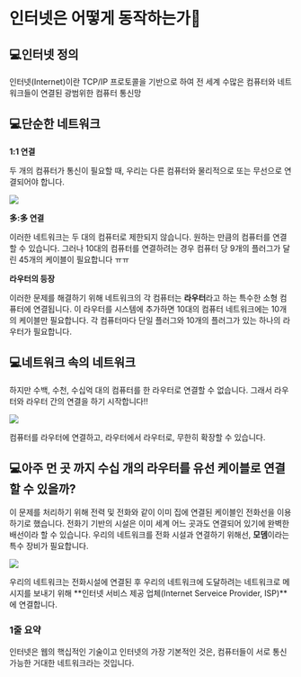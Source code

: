 # 인터넷은 어떻게 동작하는가🤔


## 💻인터넷 정의
인터넷(Internet)이란 TCP/IP 프로토콜을 기반으로 하여 전 세계 수많은 컴퓨터와 네트워크들이 연결된 광범위한 컴퓨터 통신망

## 💻단순한 네트워크

**1:1 연결**

두 개의 컴퓨터가 통신이 필요할 때, 우리는 다른 컴퓨터와 물리적으로 또는 무선으로 연결되어야 합니다. 

![](https://mdn.mozillademos.org/files/8441/internet-schema-1.png)  

**多:多 연결**

이러한 네트워크는 두 대의 컴퓨터로 제한되지 않습니다. 원하는 만큼의 컴퓨터를 연결할 수 있습니다. 그러나 10대의 컴퓨터를 연결하려는 경우 컴퓨터 당 9개의 플러그가 달린 45개의 케이블이 필요합니다 ㅠㅠ

**라우터의 등장**

이러한 문제를 해결하기 위해 네트워크의 각 컴퓨터는 **라우터**라고 하는 특수한 소형 컴퓨터에 연결됩니다. 이 라우터를 시스템에 추가하면 10대의 컴퓨터 네트워크에는 10개의 케이블만 필요합니다. 각 컴퓨터마다 단일 플러그와 10개의 플러그가 있는 하나의 라우터가 필요합니다.


## 💻네트워크 속의 네트워크
하지만 수백, 수천, 수십억 대의 컴퓨터를 한 라우터로 연결할 수 없습니다. 그래서 라우터와 라우터 간의 연결을 하기 시작합니다!!

![](https://mdn.mozillademos.org/files/8447/internet-schema-4.png)

컴퓨터를 라우터에 연결하고, 라우터에서 라우터로, 무한히 확장할 수 있습니다.


## 💻아주 먼 곳 까지 수십 개의 라우터를 유선 케이블로 연결할 수 있을까?
이 문제를 처리하기 위해 전력 및 전화와 같이 이미 집에 연결된 케이블인 전화선을 이용하기로 했습니다. 전화기 기반의 시설은 이미 세계 어느 곳과도 연결되어 있기에 완벽한 배선이라 할 수 있습니다. 우리의 네트워크를 전화 시설과 연결하기 위해선, **모뎀**이라는 특수 장비가 필요합니다. 

![](https://iamhyuki.github.io/images/2021-03-09/internet-schema-6.png)

우리의 네트워크는 전화시설에 연결된 후 우리의 네트워크에 도달하려는 네트워크로 메시지를 보내기 위해 **인터넷 서비스 제공 업체(Internet Serveice Provider, ISP)**에 연결합니다.


### 1줄 요약
인터넷은 웹의 핵십적인 기술이고 인터넷의 가장 기본적인 것은, 컴퓨터들이 서로 통신 가능한 거대한 네트워크라는 것입니다.
